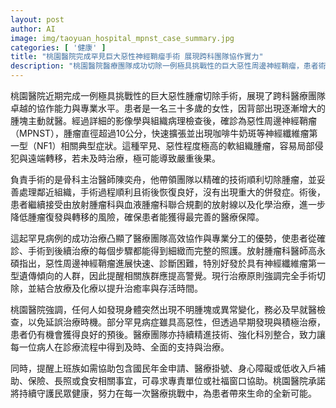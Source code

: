 ```yaml
---
layout: post
author: AI
image: img/taoyuan_hospital_mpnst_case_summary.jpg
categories: [ '健康' ]
title: "桃園醫院完成罕見巨大惡性神經鞘瘤手術 展現跨科團隊協作實力"
description: "桃園醫院醫療團隊成功切除一例極具挑戰性的巨大惡性周邊神經鞘瘤，患者術後恢復良好，並接受放射及化學治療以降低復發風險，展現跨科醫療協作的專業與效率。醫院提醒，民眾如有不明腫塊應及早就醫，同時提供多元社福與醫療協助，全方位守護健康。"
---
```

桃園醫院近期完成一例極具挑戰性的巨大惡性腫瘤切除手術，展現了跨科醫療團隊卓越的協作能力與專業水平。患者是一名三十多歲的女性，因背部出現逐漸增大的腫塊主動就醫。經過詳細的影像學與組織病理檢查後，確診為惡性周邊神經鞘瘤（MPNST），腫瘤直徑超過10公分，快速擴張並出現咖啡牛奶斑等神經纖維瘤第一型（NF1）相關典型症狀。這種罕見、惡性程度極高的軟組織腫瘤，容易局部侵犯與遠端轉移，若未及時治療，極可能導致嚴重後果。

負責手術的是骨科主治醫師陳奕舟，他帶領團隊以精確的技術順利切除腫瘤，並妥善處理鄰近組織，手術過程順利且術後恢復良好，沒有出現重大的併發症。術後，患者繼續接受由放射腫瘤科與血液腫瘤科聯合規劃的放射線以及化學治療，進一步降低腫瘤復發與轉移的風險，確保患者能獲得最完善的醫療保障。

這起罕見病例的成功治療凸顯了醫療團隊高效協作與專業分工的優勢，使患者從確診、手術到後續治療的每個步驟都能得到細緻而完整的照護。放射腫瘤科醫師高永碩指出，惡性周邊神經鞘瘤進展快速、診斷困難，特別好發於具有神經纖維瘤第一型遺傳傾向的人群，因此提醒相關族群應提高警覺。現行治療原則強調完全手術切除，並結合放療及化療以提升治癒率與存活時間。

桃園醫院強調，任何人如發現身體突然出現不明腫塊或異常變化，務必及早就醫檢查，以免延誤治療時機。部分罕見病症雖具高惡性，但透過早期發現與積極治療，患者仍有機會獲得良好的預後。醫療團隊亦持續精進技術、強化科別整合，致力讓每一位病人在診療流程中得到及時、全面的支持與治療。

同時，提醒上班族如需協助包含國民年金申請、醫療掛號、身心障礙或低收入戶補助、保險、長照或食安相關事宜，可尋求專責單位或社福窗口協助。桃園醫院承諾將持續守護民眾健康，努力在每一次醫療挑戰中，為患者帶來生命的全新可能。